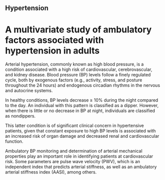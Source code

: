## Hypertension
# A multivariate study of ambulatory factors associated with hypertension in adults

Arterial hypertension, commonly known as high blood pressure, is a condition associated with a high risk of cardiovascular, cerebrovascular, and kidney disease. Blood pressure (BP) levels follow a finely regulated cycle, both by exogenous factors (e.g., activity, stress, and posture throughout the 24 hours) and endogenous circadian rhythms in the nervous and autocrine systems.

In healthy conditions, BP levels decrease ≥ 10% during the night compared to the day. An individual with this pattern is classified as a dipper. However, when there is little or no decrease in BP at night, individuals are classified as nondippers.

This latter condition is of significant clinical concern in hypertensive patients, given that constant exposure to high BP levels is associated with an increased risk of organ damage and decreased renal and cardiovascular function.

Ambulatory BP monitoring and determination of arterial mechanical properties play an important role in identifying patients at cardiovascular risk. Some parameters are pulse wave velocity (PWV), which is an independent index that predicts arterial stiffness, as well as an ambulatory arterial stiffness index (AASI), among others.
